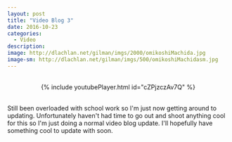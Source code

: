 ```yaml
---
layout: post
title: "Video Blog 3"
date: 2016-10-23
categories:
  - Video
description: 
image: http://dlachlan.net/gilman/imgs/2000/omikoshiMachida.jpg
image-sm: http://dlachlan.net/gilman/imgs/500/omikoshiMachidasm.jpg
---
```

<br>

<center>
{% include youtubePlayer.html id="cZPjzczAv7Q" %}
</center>

<br>

<p>Still been overloaded with school work so I'm just now getting around to updating. Unfortunately haven't had time to go out and shoot anything cool for this so I'm just doing a normal video blog update. I'll hopefully have something cool to update with soon.</p> 

<br>